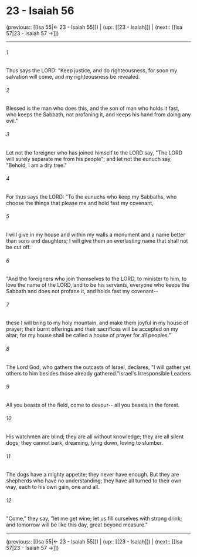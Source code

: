 # 23 - Isaiah 56

(previous:: [[Isa 55|← 23 - Isaiah 55]]) | (up:: [[23 - Isaiah]]) | (next:: [[Isa 57|23 - Isaiah 57 →]])

***


###### 1 
Thus says the LORD: "Keep justice, and do righteousness, for soon my salvation will come, and my righteousness be revealed. 

###### 2 
Blessed is the man who does this, and the son of man who holds it fast, who keeps the Sabbath, not profaning it, and keeps his hand from doing any evil." 

###### 3 
Let not the foreigner who has joined himself to the LORD say, "The LORD will surely separate me from his people"; and let not the eunuch say, "Behold, I am a dry tree." 

###### 4 
For thus says the LORD: "To the eunuchs who keep my Sabbaths, who choose the things that please me and hold fast my covenant, 

###### 5 
I will give in my house and within my walls a monument and a name better than sons and daughters; I will give them an everlasting name that shall not be cut off. 

###### 6 
"And the foreigners who join themselves to the LORD, to minister to him, to love the name of the LORD, and to be his servants, everyone who keeps the Sabbath and does not profane it, and holds fast my covenant-- 

###### 7 
these I will bring to my holy mountain, and make them joyful in my house of prayer; their burnt offerings and their sacrifices will be accepted on my altar; for my house shall be called a house of prayer for all peoples." 

###### 8 
The Lord God, who gathers the outcasts of Israel, declares, "I will gather yet others to him besides those already gathered."Israel's Irresponsible Leaders 

###### 9 
All you beasts of the field, come to devour-- all you beasts in the forest. 

###### 10 
His watchmen are blind; they are all without knowledge; they are all silent dogs; they cannot bark, dreaming, lying down, loving to slumber. 

###### 11 
The dogs have a mighty appetite; they never have enough. But they are shepherds who have no understanding; they have all turned to their own way, each to his own gain, one and all. 

###### 12 
"Come," they say, "let me get wine; let us fill ourselves with strong drink; and tomorrow will be like this day, great beyond measure."

***

(previous:: [[Isa 55|← 23 - Isaiah 55]]) | (up:: [[23 - Isaiah]]) | (next:: [[Isa 57|23 - Isaiah 57 →]])
